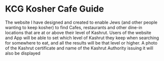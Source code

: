 # KCG Kosher Cafe Guide
The website I have designed and created to enable Jews (and other people wanting to keep kosher) to find Cafes, restaurants and other dine-in locations that are at or above their level of Kashrut. 
Users of the website and App will be able to set which level of Kashrut they keep when searching for somewhere to eat, and all the results will be that level or higher. 
A photo of the Kashrut certificate and name of the Kashrut Authority issuing it will also be displayed
